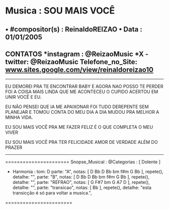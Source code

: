 #  Musica : SOU MAIS VOCÊ
• #compositor(s) : ReinaldoREIZAO
• Data :  01/01/2005
---
CONTATOS
*instagram : @ReizaoMusic   *X - twitter: @ReizaoMusic
Telefone_no_Site: www.sites.google.com/view/reinaldoreizao10
---

-----------------------------------------

EU DEMOREI PRA TE ENCONTRAR BABY
E AGORA NAO POSSO TE PERDER
FOI A COISA MAIS LINDA QUE ME ACONTECEU
O CUPIDO ACERTOU EM UNIR VOCÊ E EU.

EU NÃO PENSEI QUE IA ME APAIXONAR
FOI TUDO DEREPENTE SEM PLANEJAR
E TOMOU CONTA DO MEU DIA A DIA
MUDOU PRA MELHOR A MINHA VIDA.

EU SOU MAIS VOCÊ
PRA ME FAZER FELIZ
É O QUE COMPLETA O MEU VIVER

EU SOU MAIS VOCÊ
PRA TER FELICIDADE
AMOR DE VERDADE
ALÉM DO PRAZER

-----------------------------------------

======================
Snopse_Musical :
@Categorias : [ Dolente ]
* Harmonia :
tom: D
parte: "A", notas: [ D Bb D Bb bm f#m G Bb ], repete(), detalhe: "",
parte: "B", notas: [ D Bb D Bb bm f#m G Bb ], repete(), detalhe: "",
parte: "REFRAO", notas: [ G F#7 bm G A7 D ], repete(), detalhe: "",
parte: "transicao", notas: [ Bb ], repete(), detalhe: "esta transicção é só para voltar a musica.",

=======================